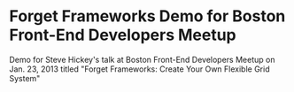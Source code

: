 Forget Frameworks Demo for Boston Front-End Developers Meetup
=============================================================

Demo for Steve Hickey's talk at Boston Front-End Developers Meetup on Jan. 23, 2013 titled "Forget Frameworks: Create Your Own Flexible Grid System"